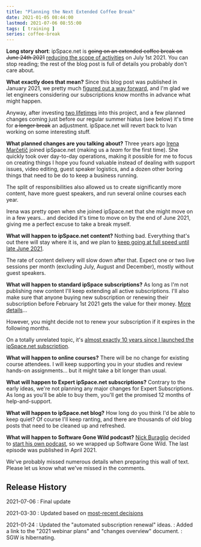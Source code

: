```yaml
---
title: "Planning the Next Extended Coffee Break"
date: 2021-01-05 08:44:00
lastmod: 2021-07-06 08:55:00
tags: [ training ]
series: coffee-break
---
```

**Long story short**: ipSpace.net is ~~going on an extended coffee break on June 24th 2021~~ [reducing the scope of activities](/2021/04/coffee-break-take-two.html) on July 1st 2021. You can stop reading; the rest of the blog post is full of details you probably don't care about.

**What exactly does that mean?** Since this blog post was published in January 2021, we pretty much [figured out a way forward](https://www.ipspace.net/Break/Overview), and I'm glad we let engineers considering our subscriptions know months in advance what might happen.

Anyway, after investing [two lifetimes](https://www.smbc-comics.com/comic/2012-09-02) into this project, and a few planned changes coming just before our regular summer hiatus (see below) it's time for ~~a longer break~~ an adjustment. ipSpace.net will revert back to Ivan working on some interesting stuff.
<!--more-->
**What planned changes are you talking about?** Three years ago [Irena Marčetič](https://www.ipspace.net/Team:Irena_Marcetic) joined ipSpace.net (making us a *team* for the first time). She quickly took over day-to-day operations, making it possible for me to focus on creating things I hope you found valuable instead of dealing with support issues, video editing, guest speaker logistics, and a dozen other boring things that need to be do to keep a business running. 

The split of responsibilities also allowed us to create significantly more content, have more guest speakers, and run several online courses each year.

Irena was pretty open when she joined ipSpace.net that she might move on in a few years... and decided it's time to move on by the end of June 2021, giving me a perfect excuse to take a break myself.

**What will happen to ipSpace.net content?** Nothing bad. Everything that's out there will stay where it is, and we plan to [keep going at full speed until late June 2021](https://blog.ipspace.net/2021/01/planning-webinars-2021.html). 

The rate of content delivery will slow down after that. Expect one or two live sessions per month (excluding July, August and December), mostly without guest speakers.

**What will happen to standard ipSpace subscriptions?** As long as I'm not publishing new content I'll keep extending all active subscriptions. I'll also make sure that anyone buying new subscription or renewing their subscription before February 1st 2021 gets the value for their money. [More details](https://www.ipspace.net/Break/Overview#Changes_to_ipSpace.net_Standard_Subscriptions)...

However, you might decide not to renew your subscription if it expires in the following months.

On a totally unrelated topic, it's [almost exactly 10 years since I launched the ipSpace.net subscription](/2010/12/yearly-subscription-to-my-webinars.html).

**What will happen to online courses?** There will be no change for existing course attendees. I will keep supporting you in your studies and review hands-on assignments... but it might take a bit longer than usual.

**What will happen to Expert ipSpace.net subscriptions?** Contrary to the early ideas, we're not planning any major changes for Expert Subscriptions. As long as you'll be able to buy them, you'll get the promised 12 months of help-and-support.

**What will happen to ipSpace.net blog?** How long do you think I'd be able to keep quiet? Of course I'll keep ranting, and there are thousands of old blog posts that need to be cleaned up and refreshed.

**What will happen to Software Gone Wild podcast?** [Nick Buraglio](https://www.ipspace.net/Expert:Nick_Buraglio) decided to [start his own podcast](https://forwardingplane.net/2021/01/21/modemcast-podcast/), so we wrapped up Software Gone Wild.  The last episode was published in April 2021.

We've probably missed numerous details when preparing this wall of text. Please let us know what we've missed in the comments.

## Release History

2021-07-06
: Final update

2021-03-30
: Updated based on [most-recent decisions](/2021/04/coffee-break-take-two.html)

2021-01-24
: Updated the "automated subscription renewal" ideas.
: Added a link to the "2021 webinar plans" and "changes overview" document. 
: SGW is hibernating.